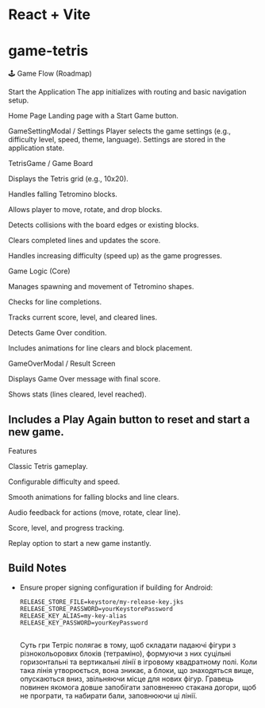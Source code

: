 # React + Vite

# game-tetris

🕹️ Game Flow (Roadmap)

Start the Application The app initializes with routing and basic navigation
setup.

Home Page Landing page with a Start Game button.

GameSettingModal / Settings Player selects the game settings (e.g., difficulty
level, speed, theme, language). Settings are stored in the application state.

TetrisGame / Game Board

Displays the Tetris grid (e.g., 10x20).

Handles falling Tetromino blocks.

Allows player to move, rotate, and drop blocks.

Detects collisions with the board edges or existing blocks.

Clears completed lines and updates the score.

Handles increasing difficulty (speed up) as the game progresses.

Game Logic (Core)

Manages spawning and movement of Tetromino shapes.

Checks for line completions.

Tracks current score, level, and cleared lines.

Detects Game Over condition.

Includes animations for line clears and block placement.

GameOverModal / Result Screen

Displays Game Over message with final score.

Shows stats (lines cleared, level reached).

## Includes a Play Again button to reset and start a new game.

Features

Classic Tetris gameplay.

Configurable difficulty and speed.

Smooth animations for falling blocks and line clears.

Audio feedback for actions (move, rotate, clear line).

Score, level, and progress tracking.

Replay option to start a new game instantly.

## Build Notes

- Ensure proper signing configuration if building for Android:
  ```properties
  RELEASE_STORE_FILE=keystore/my-release-key.jks
  RELEASE_STORE_PASSWORD=yourKeystorePassword
  RELEASE_KEY_ALIAS=my-key-alias
  RELEASE_KEY_PASSWORD=yourKeyPassword
  ```
  ##
  Суть гри Тетріс полягає в тому, щоб складати падаючі фігури з різнокольорових
  блоків (тетраміно), формуючи з них суцільні горизонтальні та вертикальні лінії
  в ігровому квадратному полі. Коли така лінія утворюється, вона зникає, а
  блоки, що знаходяться вище, опускаються вниз, звільняючи місце для нових
  фігур. Гравець повинен якомога довше запобігати заповненню стакана догори, щоб
  не програти, та набирати бали, заповнюючи ці лінії.
